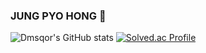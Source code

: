 ### JUNG PYO HONG 👋


![Dmsqor's GitHub stats](https://github-readme-stats.vercel.app/api?username=dmsqor&show_icons=true&theme=radical)
[![Solved.ac Profile](http://mazassumnida.wtf/api/v2/generate_badge?boj=dmsqor)](https://solved.ac/dmsqor/)


<!--
**dmsqor/dmsqor** is a ✨ _special_ ✨ repository because its `README.md` (this file) appears on your GitHub profile.




Here are some ideas to get you started:

- 🔭 I’m currently working on ...
- 🌱 I’m currently learning ...
- 👯 I’m looking to collaborate on ...
- 🤔 I’m looking for help with ...
- 💬 Ask me about ...
- 📫 How to reach me: ...
- 😄 Pronouns: ...
- ⚡ Fun fact: ...
-->
